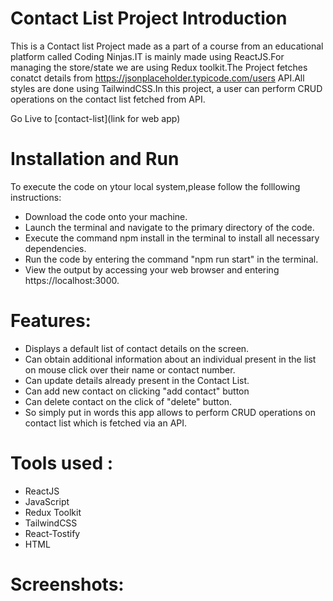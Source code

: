 # Contact List Project Introduction
This is a Contact list Project made as a part of a course from an educational platform called Coding Ninjas.IT is mainly made using ReactJS.For managing the store/state we are using Redux toolkit.The Project fetches conatct details from https://jsonplaceholder.typicode.com/users API.All styles are done using TailwindCSS.In this project, a user can perform CRUD operations on the contact list fetched from API.

Go Live to [contact-list](link for web app)

# Installation and Run

To execute the code on ytour local system,please follow the folllowing instructions:

- Download the code onto your machine.
- Launch the terminal and navigate to the primary directory of the code.
- Execute the command npm install in the terminal to install all necessary dependencies.
- Run the code by entering the command "npm run start" in the terminal.
- View the output by accessing your web browser and entering https://localhost:3000.

# Features:

- Displays a default list of contact details on the screen.
- Can obtain additional information about an individual present in the   list on mouse click over their name or contact number.
- Can update details already present in the Contact List.
- Can add new contact on clicking "add contact" button
- Can delete contact on the click of "delete" button.
- So simply put in words this app allows to perform CRUD operations on contact list which is fetched via an API.

# Tools used :

- ReactJS
- JavaScript
- Redux Toolkit
- TailwindCSS
- React-Tostify
- HTML

# Screenshots:




